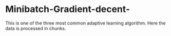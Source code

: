 # Minibatch-Gradient-decent-
This is one of the three most common adaptive learning algorithm. Here the data is processed in chunks.
